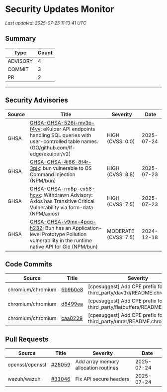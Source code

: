 # Security Updates Monitor

*Last updated: 2025-07-25 11:13:41 UTC*

## Summary
| Type | Count |
|------|-------|
| ADVISORY | 4 |
| COMMIT | 3 |
| PR | 2 |

---

## Security Advisories

| Source | Title | Severity | Date |
|--------|-------|----------|------|
| GHSA | [GHSA-GHSA-526j-mv3p-f4vv](https://github.com/advisories/GHSA-526j-mv3p-f4vv): eKuiper API endpoints handling SQL queries with user-controlled table names.  (GO/github.com/lf-edge/ekuiper/v2) | HIGH (CVSS: 0.0) | 2025-07-24 |
| GHSA | [GHSA-GHSA-4j66-8f4r-3pjx](https://github.com/advisories/GHSA-4j66-8f4r-3pjx): bun vulnerable to OS Command Injection (NPM/bun) | HIGH (CVSS: 8.8) | 2025-07-23 |
| GHSA | [GHSA-GHSA-rm8p-cx58-hcvx](https://github.com/advisories/GHSA-rm8p-cx58-hcvx): Withdrawn Advisory: Axios has Transitive Critical Vulnerability via form-data (NPM/axios) | HIGH (CVSS: 7.5) | 2025-07-23 |
| GHSA | [GHSA-GHSA-v9mx-4pqq-h232](https://github.com/advisories/GHSA-v9mx-4pqq-h232): Bun has an Application-level Prototype Pollution vulnerability in the runtime native API for Glo (NPM/bun) | MODERATE (CVSS: 7.5) | 2024-12-18 |

## Code Commits

| Source | Title | Severity | Date |
|--------|-------|----------|------|
| chromium/chromium | [6b9b0e8](https://github.com/chromium/chromium/commit/6b9b0e883484f4b4e910b89b41a931193bc47658) | [cpesuggest] Add CPE prefix for third_party/dav1d/README.chromium. | 2025-07-25 |
| chromium/chromium | [d8499ea](https://github.com/chromium/chromium/commit/d8499ead5dd7eda0b87688fe63e8a122d041ba35) | [cpesuggest] Add CPE prefix for third_party/flatbuffers/README.chromium. | 2025-07-24 |
| chromium/chromium | [caa0229](https://github.com/chromium/chromium/commit/caa0229d58d000c3f00af902bcbcc73e1602b34d) | [cpesuggest] Add CPE prefix for third_party/unrar/README.chromium. | 2025-07-24 |

## Pull Requests

| Source | Title | Severity | Date |
|--------|-------|----------|------|
| openssl/openssl | [#28059](https://github.com/openssl/openssl/pull/28059) | Add array memory allocation routines | 2025-07-24 |
| wazuh/wazuh | [#31046](https://github.com/wazuh/wazuh/pull/31046) | Fix API secure headers | 2025-07-24 |

